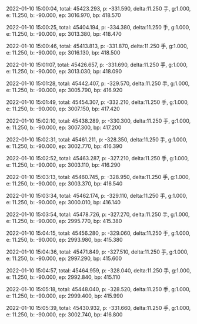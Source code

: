 2022-01-10 15:00:04, total: 45423.293, p: -331.590, delta:11.250 手, g:1.000, e: 11.250, b: -90.000, ep: 3016.970, bp: 418.570

2022-01-10 15:00:25, total: 45404.194, p: -334.380, delta:11.250 手, g:1.000, e: 11.250, b: -90.000, ep: 3013.380, bp: 418.470

2022-01-10 15:00:46, total: 45413.813, p: -331.870, delta:11.250 手, g:1.000, e: 11.250, b: -90.000, ep: 3016.130, bp: 418.500

2022-01-10 15:01:07, total: 45426.657, p: -331.690, delta:11.250 手, g:1.000, e: 11.250, b: -90.000, ep: 3013.030, bp: 418.090

2022-01-10 15:01:28, total: 45442.407, p: -329.570, delta:11.250 手, g:1.000, e: 11.250, b: -90.000, ep: 3005.790, bp: 416.920

2022-01-10 15:01:49, total: 45454.307, p: -332.210, delta:11.250 手, g:1.000, e: 11.250, b: -90.000, ep: 3007.150, bp: 417.420

2022-01-10 15:02:10, total: 45438.289, p: -330.300, delta:11.250 手, g:1.000, e: 11.250, b: -90.000, ep: 3007.300, bp: 417.200

2022-01-10 15:02:31, total: 45461.211, p: -328.350, delta:11.250 手, g:1.000, e: 11.250, b: -90.000, ep: 3002.770, bp: 416.390

2022-01-10 15:02:52, total: 45463.287, p: -327.210, delta:11.250 手, g:1.000, e: 11.250, b: -90.000, ep: 3003.110, bp: 416.290

2022-01-10 15:03:13, total: 45460.745, p: -328.950, delta:11.250 手, g:1.000, e: 11.250, b: -90.000, ep: 3003.370, bp: 416.540

2022-01-10 15:03:34, total: 45462.174, p: -329.110, delta:11.250 手, g:1.000, e: 11.250, b: -90.000, ep: 3000.010, bp: 416.140

2022-01-10 15:03:54, total: 45478.726, p: -327.270, delta:11.250 手, g:1.000, e: 11.250, b: -90.000, ep: 2995.770, bp: 415.380

2022-01-10 15:04:15, total: 45456.280, p: -329.060, delta:11.250 手, g:1.000, e: 11.250, b: -90.000, ep: 2993.980, bp: 415.380

2022-01-10 15:04:36, total: 45471.849, p: -327.510, delta:11.250 手, g:1.000, e: 11.250, b: -90.000, ep: 2997.290, bp: 415.600

2022-01-10 15:04:57, total: 45464.959, p: -328.040, delta:11.250 手, g:1.000, e: 11.250, b: -90.000, ep: 2992.840, bp: 415.110

2022-01-10 15:05:18, total: 45448.040, p: -328.520, delta:11.250 手, g:1.000, e: 11.250, b: -90.000, ep: 2999.400, bp: 415.990

2022-01-10 15:05:39, total: 45430.932, p: -331.660, delta:11.250 手, g:1.000, e: 11.250, b: -90.000, ep: 3002.740, bp: 416.800